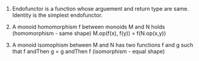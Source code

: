 1. Endofunctor is a function whose arguement and return type are same. 
    Identity is the simplest endofunctor. 
    
2. A monoid homomorphism f between monoids M and N holds  (homomorphism - same shape)
 M.op(f(x), f(y)) = f(N.op(x,y))
 
3. A monoid isomophism between M and N has two functions f and g such that f andThen g = g andThen f (isomorphism - equal shape)
